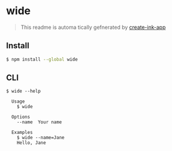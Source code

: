 # wide

> This readme is automa tically gefnerated by [create-ink-app](https://github.com/vadimdemedes/create-ink-app)


## Install

```bash
$ npm install --global wide
```


## CLI

```
$ wide --help

  Usage
    $ wide

  Options
    --name  Your name

  Examples
    $ wide --name=Jane
    Hello, Jane
```
